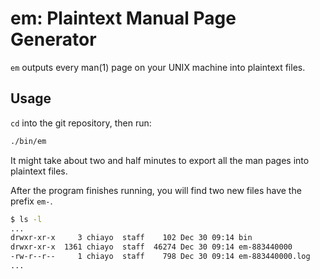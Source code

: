 em: Plaintext Manual Page Generator
========================

`em` outputs every man(1) page on your UNIX machine into plaintext files.

Usage 
-----

`cd` into the git repository, then run:

```sh
./bin/em
```

It might take about two and half minutes to export all the man pages into plaintext files.

After the program finishes running, you will find two new files have the prefix `em-`. 

```sh
$ ls -l
...
drwxr-xr-x     3 chiayo  staff    102 Dec 30 09:14 bin
drwxr-xr-x  1361 chiayo  staff  46274 Dec 30 09:14 em-883440000
-rw-r--r--     1 chiayo  staff    798 Dec 30 09:14 em-883440000.log
...
```
